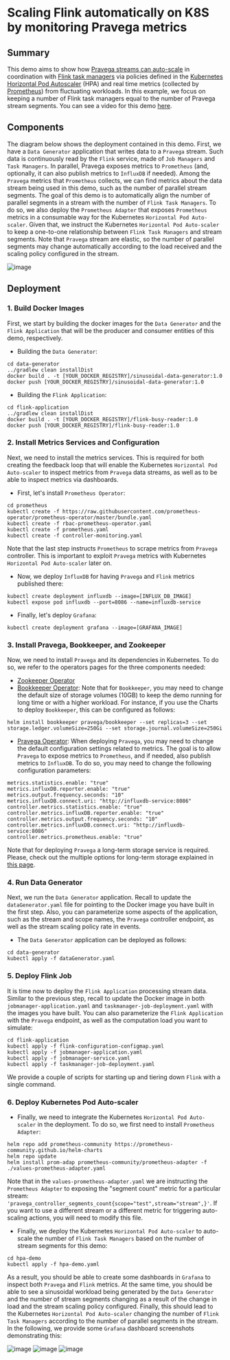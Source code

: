 # Scaling Flink automatically on K8S by monitoring Pravega metrics

## Summary
This demo aims to show how [Pravega streams can 
auto-scale](https://cncf.pravega.io/docs/latest/key-features/#auto-scaling)
in coordination with [Flink task 
managers](https://nightlies.apache.org/flink/flink-docs-stable/docs/deployment/elastic_scaling/)
via policies defined in the [Kubernetes Horizontal Pod 
Autoscaler](https://kubernetes.io/docs/tasks/run-application/horizontal-pod-autoscale/) (HPA)
and real time metrics (collected by [Prometheus](https://prometheus.io/)) 
from fluctuating workloads. In this example, we focus on keeping a number 
of Flink task managers equal to the number of Pravega stream segments.
You can see a video for this demo [here](img%2Fdemo.mp4).

## Components

The diagram below shows the deployment contained in this demo.
First, we have a `Data Generator` application that writes data
to a `Pravega` stream. Such data is continuously read by the `Flink`
service, made of `Job Managers` and `Task Managers`. In parallel,
Pravega exposes metrics to `Prometheus` (and, optionally, it can
also publish metrics to `InfluxDB` if needed). Among the `Pravega`
metrics that `Prometheus` collects, we can find metrics about the
data stream being used in this demo, such as the number of parallel
stream segments. The goal of this demo is to automatically align the
number of parallel segments in a stream with the number of `Flink
Task Managers`. To do so, we also deploy the `Prometheus Adapter`
that exposes `Prometheus` metrics in a consumable way for 
the Kubernetes `Horizontal Pod Auto-scaler`. Given that, we instruct
the Kubernetes `Horizontal Pod Auto-scaler` to keep a one-to-one
relationship between `Flink Task Managers` and stream segments.
Note that `Pravega` stream are elastic, so the number of parallel
segments may change automatically according to the load received
and the scaling policy configured in the stream.

![image](img/deployment-diagram.png)

## Deployment


### 1. Build Docker Images

First, we start by building the
docker images for the `Data Generator` and the `Flink Application` that will
be the producer and consumer entities of this demo, respectively.

- Building the `Data Generator`:
```
cd data-generator
../gradlew clean installDist
docker build . -t [YOUR_DOCKER_REGISTRY]/sinusoidal-data-generator:1.0
docker push [YOUR_DOCKER_REGISTRY]/sinusoidal-data-generator:1.0
```

- Building the `Flink Application`:
```
cd flink-application
../gradlew clean installDist
docker build . -t [YOUR_DOCKER_REGISTRY]/flink-busy-reader:1.0
docker push [YOUR_DOCKER_REGISTRY]/flink-busy-reader:1.0
```

### 2. Install Metrics Services and Configuration

Next, we need to install the metrics services. This is required for
both creating the feedback loop that will enable the Kubernetes 
`Horizontal Pod Auto-scaler` to inspect metrics from `Pravega`
data streams, as well as to be able to inspect metrics via dashboards.

- First, let's install `Prometheus Operator`:
```
cd prometheus
kubectl create -f https://raw.githubusercontent.com/prometheus-operator/prometheus-operator/master/bundle.yaml
kubectl create -f rbac-prometheus-operator.yaml
kubectl create -f prometheus.yaml
kubectl create -f controller-monitoring.yaml
```
Note that the last step instructs `Prometheus` to scrape metrics from
`Pravega` controller. This is important to exploit `Pravega` metrics
with Kubernetes `Horizontal Pod Auto-scaler` later on.

- Now, we deploy `InfluxDB` for having `Pravega` and `Flink` metrics
published there:
```
kubectl create deployment influxdb --image=[INFLUX_DB_IMAGE]
kubectl expose pod influxdb --port=8086 --name=influxdb-service
```

- Finally, let's deploy `Grafana`:
```
kubectl create deployment grafana --image=[GRAFANA_IMAGE]
```

### 3. Install Pravega, Bookkeeper, and Zookeeper

Now, we need to install `Pravega` and its dependencies in Kubernetes.
To do so, we refer to the operators pages for the three components needed:
- [Zookeeper Operator](https://github.com/pravega/zookeeper-operator)
- [Bookkeeper Operator](https://github.com/pravega/bookkeeper-operator): Note that
for `Bookkeeper`, you may need to change the default size of storage volumes (10GB) 
to keep the demo running for long time or with a higher workload. For instance, 
if you use the Charts to deploy `Bookkeeper`, this can be configured as follows:
```
helm install bookkeeper pravega/bookkeeper --set replicas=3 --set storage.ledger.volumeSize=250Gi --set storage.journal.volumeSize=250Gi
```
- [Pravega Operator](https://github.com/pravega/pravega-operator): When
deploying `Pravega`, you may need to change the default configuration settings
related to metrics. The goal is to allow `Pravega` to expose metrics to `Prometheus`,
and if needed, also publish metrics to `InfluxDB`. To do so, you may need to change
the following configuration parameters:
```
metrics.statistics.enable: "true"
metrics.influxDB.reporter.enable: "true"
metrics.output.frequency.seconds: "10"
metrics.influxDB.connect.uri: "http://influxdb-service:8086"
controller.metrics.statistics.enable: "true"
controller.metrics.influxDB.reporter.enable: "true"
controller.metrics.output.frequency.seconds: "10"
controller.metrics.influxDB.connect.uri: "http://influxdb-service:8086"
controller.metrics.prometheus.enable: "true"
```

Note that for deploying `Pravega` a long-term storage service is required.
Please, check out the multiple options for long-term storage explained in
[this page](https://github.com/pravega/pravega-operator/blob/master/doc/longtermstorage.md).


### 4. Run Data Generator

Next, we run the `Data Generator` application. Recall to update the
`dataGenerator.yaml` file for pointing to the Docker image you have
built in the first step. Also, you can parameterize some aspects of the
application, such as the stream and scope names, the `Pravega` controller
endpoint, as well as the stream scaling policy rate in events.

- The `Data Generator` application can be deployed as follows:
```
cd data-generator
kubectl apply -f dataGenerator.yaml
```

### 5. Deploy Flink Job
It is time now to deploy the `Flink Application` processing stream
data. Similar to the previous step, recall to update the Docker
image in both `jobmanager-application.yaml` and `taskmanager-job-deployment.yaml`
with the images you have built. You can also parameterize the `Flink Application`
with the `Pravega` endpoint, as well as the computation load you want to
simulate:
```
cd flink-application
kubectl apply -f flink-configuration-configmap.yaml
kubectl apply -f jobmanager-application.yaml
kubectl apply -f jobmanager-service.yaml
kubectl apply -f taskmanager-job-deployment.yaml
```
We provide a couple of scripts for starting up and tiering down `Flink` with
a single command.

### 6. Deploy Kubernetes Pod Auto-scaler

- Finally, we need to integrate the Kubernetes `Horizontal Pod Auto-scaler`
in the deployment. To do so, we first need to install `Prometheus Adapter`:
```
helm repo add prometheus-community https://prometheus-community.github.io/helm-charts
helm repo update
helm install prom-adap prometheus-community/prometheus-adapter -f ./values-prometheus-adapter.yaml
```
Note that in the `values-prometheus-adapter.yaml` we are instructing the `Prometheus
Adapter` to exposing the "segment count" metric for a particular stream: 
`'pravega_controller_segments_count{scope="test",stream="stream",}'`. If you
want to use a different stream or a different metric for triggering
auto-scaling actions, you will need to modify this file.

- Finally, we deploy the Kubernetes `Horizontal Pod Auto-scaler` to auto-scale
the number of `Flink Task Managers` based on the number of stream segments for this
demo:
```
cd hpa-demo
kubectl apply -f hpa-demo.yaml
```

As a result, you should be able to create some dashboards in `Grafana`
to inspect both `Pravega` and `Flink` metrics. At the same time,
you should be able to see a sinusoidal workload being generated by
the `Data Generator` and the number of stream segments changing 
as a result of the change in load and the stream scaling
policy configured. Finally, this should lead to the Kubernetes
`Horizontal Pod Auto-scaler` changing the number of `Flink Task Managers`
according to the number of parallel segments in the stream.
In the following, we provide some `Grafana` dashboard screenshots
demonstrating this:

![image](img/sinusoidal-workload.png)
![image](img/stream-segments.png)
![image](img/flink-task-managers.png)